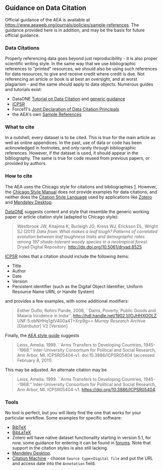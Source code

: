 ## Guidance on Data Citation

Official guidance of the AEA is available at https://www.aeaweb.org/journals/policies/sample-references. The guidance provided here is in addition, and may be the basis for future official guidance.

### Data Citations
Properly referencing data goes beyond just reproducibility - it is also proper scientific writing style. In the same way that we use bibliographic references to "printed" resources, we should also be using such references for data resources, to give and receive credit where credit is due. Not referencing an article or book is at best an oversight, and at worst plagiarism - and the same should apply to data objects. Numerous guides and tutorials exist:

- DataONE [Tutorial on Data Citation](http://www.dataone.org/sites/all/documents/L09_DataCitation.pptx) and [generic guidance](https://www.dataone.org/citing-dataone)
- [ICPSR](https://www.icpsr.umich.edu/icpsrweb/ICPSR/curation/citations.jsp)
-  Force11's [Joint Declaration of Data Citation Principals](https://doi.org/10.25490/a97f-egyk)
- the AEA's own [Sample References](https://www.aeaweb.org/journals/policies/sample-references)


### What to cite

In a nutshell, every dataset is to be cited. This is true for the main article as well as online appendices. In the past, use of data or code has been acknowledged in footnotes, and only rarely through bibliographic references. However,  if the dataset is used, it should appear in the bibliography. The same is true for code reused from previous papers, or provided by authors.

### How to cite

The AEA uses the Chicago style for citations and bibliographies [1](https://www.aeaweb.org/journals/policies/sample-references). However, the [Chicago Style Manual](https://www.chicagomanualofstyle.org/tools_citationguide/citation-guide-2.html)  does not provide examples for data citations, and neither does the [Citation Style Language](https://citationstyles.org/) used by applications like [Zotero](https://www.zotero.org/) and [Mendeley Desktop](https://www.mendeley.com/download-desktop/).


[DataONE](https://www.dataone.org/citing-dataone) suggests content and style that resemble the generic working paper or article citation style (adapted to Chicago style):

> Westbrook JW, Kitajima K, Burleigh JG, Kress WJ, Erickson DL,
>    Wright SJ (2011) *Data from: What makes a leaf tough? Patterns of
>    correlated evolution between leaf toughness traits and demographic
>    rates among 197 shade-tolerant woody species in a neotropical forest.*
>    Dryad Digital Repository. http://dx.doi.org/10.5061/dryad.8525

[ICPSR](https://www.icpsr.umich.edu/icpsrweb/ICPSR/curation/citations.jsp) notes  that a citation should include the following items:
-   Title
-   Author
-   Date
-   Version
-   Persistent identifier (such as the Digital Object Identifier, Uniform Resource Name URN, or Handle System)

and provides a few examples, with some additional modifiers:

>    Esther Duflo; Rohini Pande, 2006, ``Dams, Poverty, Public Goods and
>    Malaria Incidence in India'', http://hdl.handle.net/1902.1/IOJHHXOOLZ
>    UNF:5:obNHHq1gtV400a4T+Xrp9g== *Murray Research Archive* [Distributor]
>    V2 [Version]

Finally, the [AEA style guide](https://www.aeaweb.org/journals/policies/sample-references)  suggests

>    Leiss, Amelia. 1999. ``Arms Transfers to Developing Countries, 1945--1968.''
>    Inter-University Consortium for Political and Social Research, Ann Arbor, MI.
>    ICPSR05404-v1. doi:10.3886/ICPSR05404 (accessed February 8, 2011).

This may be adjusted. An alternate citation may be

>    Leiss, Amelia. 1999. ``Arms Transfers to Developing Countries, 1945--1968.''
>    Inter-University Consortium for Political and Social Research, Ann Arbor, MI.
>    ICPSR05404-v1. https://doi.org/10.3886/ICPSR05404.

### Tools
No tool is perfect, but you will likely find the one that works for your particular workflow. 
Some examples for specific software:
- [BibTeX](citations/guidance_data_citations.pdf)
- [BibLaTeX](citations/guidance_data_citations_biblatex.pdf)
- Zotero will have native dataset functionality starting in version 5.1, for now, some guidance for entering it can be found in [forums](https://forums.zotero.org/discussion/63616/new-citation-type-research-data-dataset). Note that support in the citation styles is also still lacking.
- [Mendeley Desktop](https://www.mendeley.com/download-desktop/).
- [Citation Machine](http://www.citationmachine.net/chicago-17-author-date/cite-a-digital/manual) - choose `Source type`=`Digital file` and put the URL and access date into the `Annotation` field.

